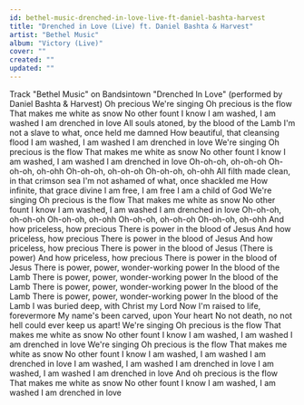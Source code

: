 ```yaml
---
id: bethel-music-drenched-in-love-live-ft-daniel-bashta-harvest
title: "Drenched in Love (Live) ft. Daniel Bashta & Harvest"
artist: "Bethel Music"
album: "Victory (Live)"
cover: ""
created: ""
updated: ""
---
```


Track "Bethel Music"
on Bandsintown
"Drenched In Love"
(performed by Daniel Bashta & Harvest)
Oh precious
We're singing
Oh precious is the flow
That makes me white as snow
No other fount I know
I am washed, I am washed
I am drenched in love
All souls atoned, by the blood of the Lamb
I'm not a slave to what, once held me damned
How beautiful, that cleansing flood
I am washed, I am washed
I am drenched in love
We're singing
Oh precious is the flow
That makes me white as snow
No other fount I know
I am washed, I am washed
I am drenched in love
Oh-oh-oh, oh-oh-oh
Oh-oh-oh, oh-ohh
Oh-oh-oh, oh-oh-oh
Oh-oh-oh, oh-ohh
All filth made clean, in that crimson sea
I'm not ashamed of what, once shackled me
How infinite, that grace divine
I am free, I am free
I am a child of God
We're singing
Oh precious is the flow
That makes me white as snow
No other fount I know
I am washed, I am washed
I am drenched in love
Oh-oh-oh, oh-oh-oh
Oh-oh-oh, oh-ohh
Oh-oh-oh, oh-oh-oh
Oh-oh-oh, oh-ohh
And how priceless, how precious
There is power in the blood of Jesus
And how priceless, how precious
There is power in the blood of Jesus
And how priceless, how precious
There is power in the blood of Jesus (There is power)
And how priceless, how precious
There is power in the blood of Jesus
There is power, power, wonder-working power
In the blood of the Lamb
There is power, power, wonder-working power
In the blood of the Lamb
There is power, power, wonder-working power
In the blood of the Lamb
There is power, power, wonder-working power
In the blood of the Lamb
I was buried deep, with Christ my Lord
Now I'm raised to life, forevermore
My name's been carved, upon Your heart
No not death, no not hell could ever keep us apart!
We're singing
Oh precious is the flow
That makes me white as snow
No other fount I know
I am washed, I am washed
I am drenched in love
We're singing
Oh precious is the flow
That makes me white as snow
No other fount I know
I am washed, I am washed
I am drenched in love
I am washed, I am washed
I am drenched in love
I am washed, I am washed
I am drenched in love
And oh precious is the flow
That makes me white as snow
No other fount I know
I am washed, I am washed
I am drenched in love
